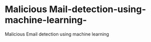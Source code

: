 # Malicious Mail-detection-using-machine-learning-
Malicious Email detection using machine learning
